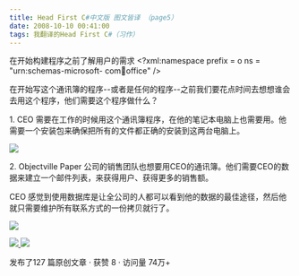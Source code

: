 ```yaml
---
title: Head First C#中文版 图文皆译 （page5）
date: 2008-10-10 00:41:00
tags: 我翻译的Head First C#（习作）
---
```

在开始构建程序之前了解用户的需求  <?xml:namespace prefix = o ns = "urn:schemas-microsoft-
com:office:office" />

在开始写这个通讯簿的程序--或者是任何的程序--之前我们要花点时间去想想谁会去用这个程序，他们需要这个程序做什么？

1\.  CEO  需要在工作的时候用这个通讯簿程序，在他的笔记本电脑上也需要用。他需要一个安装包来确保把所有的文件都正确的安装到这两台电脑上。

![](https://p-blog.csdn.net/images/p_blog_csdn_net/cuipengfei1/EntryImages/20081010/2222.jpg)

2\.  Objectville Paper  公司的销售团队也想要用CEO的通讯簿。他们需要CEO的数据来建立一个邮件列表，来获得用户、获得更多的销售额。

CEO  感觉到使用数据库是让全公司的人都可以看到他的数据的最佳途径，然后他就只需要维护所有联系方式的一份拷贝就行了。

![](https://p-blog.csdn.net/images/p_blog_csdn_net/cuipengfei1/EntryImages/20081010/1111.jpg)



[ ![](https://profile.csdnimg.cn/5/2/5/3_cuipengfei1)
![](https://g.csdnimg.cn/static/user-reg-year/1x/11.png)
](https://blog.csdn.net/cuipengfei1)



发布了127 篇原创文章  ·  获赞 8  ·  访问量 74万+

